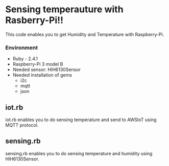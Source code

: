 # Sensing temperauture with Rasberry-Pi!!
This code enables you to get Humidity and Temperature with Raspberry-Pi.

### Environment
* Ruby - 2.4.1
* Raspberry-Pi 3 model B
* Needed sensor: HIH6130Sensor
* Needed installation of gems
  - i2c
  - mqtt
  - json

## iot.rb
iot.rb enables you to do sensing temperature and send to AWSIoT using MQTT protocol.

## sensing.rb
sensing.rb enables you to do sensing temperature and humidity using HIH6130Sensor.
